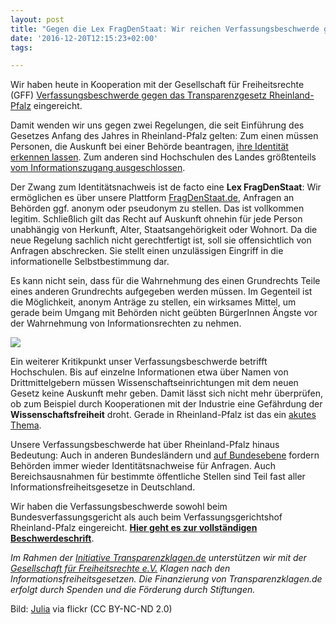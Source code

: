 ```yaml
---
layout: post
title: "Gegen die Lex FragDenStaat: Wir reichen Verfassungsbeschwerde gegen Transparenzgesetz Rheinland-Pfalz ein"
date: '2016-12-20T12:15:23+02:00'
tags: 

---
```


Wir haben heute in Kooperation mit der Gesellschaft für Freiheitsrechte (GFF) [Verfassungsbeschwerde gegen das Transparenzgesetz Rheinland-Pfalz]( https://transparenzklagen.de/verfassungsbeschwerde/) eingereicht.

Damit wenden wir uns gegen zwei Regelungen, die seit Einführung des Gesetzes Anfang des Jahres in Rheinland-Pfalz gelten: Zum einen müssen Personen, die Auskunft bei einer Behörde beantragen, [ihre Identität erkennen lassen](http://landesrecht.rlp.de/jportal/portal/t/t9x/page/bsrlpprod.psml?doc.hl=1&doc.id=jlr-TranspGRPrahmen&documentnumber=3&numberofresults=8&doctyp=Norm&showdoccase=1&doc.part=X&paramfromHL=true#jlr-TranspGRPpP11). Zum anderen sind Hochschulen des Landes größtenteils [vom Informationszugang ausgeschlossen](http://landesrecht.rlp.de/jportal/portal/t/t9x/page/bsrlpprod.psml?doc.hl=1&doc.id=jlr-TranspGRPrahmen&documentnumber=3&numberofresults=8&doctyp=Norm&showdoccase=1&doc.part=X&paramfromHL=true#jlr-TranspGRPpP16).

Der Zwang zum Identitätsnachweis ist de facto eine **Lex FragDenStaat**: Wir ermöglichen es über unsere Plattform [FragDenStaat.de](https://fragdenstaat.de/), Anfragen an Behörden ggf. anonym oder pseudonym zu stellen. Das ist vollkommen legitim. Schließlich gilt das Recht auf Auskunft ohnehin für jede Person unabhängig von Herkunft, Alter, Staatsangehörigkeit oder Wohnort. Da die neue Regelung sachlich nicht gerechtfertigt ist, soll sie offensichtlich von Anfragen abschrecken. Sie stellt einen unzulässigen Eingriff in die informationelle Selbstbestimmung dar. 

Es kann nicht sein, dass für die Wahrnehmung des einen Grundrechts Teile eines anderen Grundrechts aufgegeben werden müssen. Im Gegenteil ist die Möglichkeit, anonym Anträge zu stellen, ein wirksames Mittel, um gerade beim Umgang mit Behörden nicht geübten BürgerInnen Ängste vor der Wahrnehmung von Informationsrechten zu nehmen.

<img src="https://raw.githubusercontent.com/okfde/blog.fragdenstaat.de/gh-pages/_posts/2016/artikel5.jpg">

Ein weiterer Kritikpunkt unser Verfassungsbeschwerde betrifft Hochschulen. Bis auf einzelne Informationen etwa über Namen von Drittmittelgebern müssen Wissenschaftseinrichtungen mit dem neuen Gesetz keine Auskunft mehr geben. Damit lässt sich nicht mehr überprüfen, ob zum Beispiel durch Kooperationen mit der Industrie eine Gefährdung der **Wissenschaftsfreiheit** droht. Gerade in Rheinland-Pfalz ist das ein [akutes Thema](http://www.swr.de/landesschau-aktuell/rp/umstrittene-zusammenarbeit-mit-boehringer-ingelheim-uni-mainz-will-vertraege-mit-stiftung-aendern/-/id=1682/did=17725366/nid=1682/143nl69/).

Unsere Verfassungsbeschwerde hat über Rheinland-Pfalz hinaus Bedeutung: Auch in anderen Bundesländern und [auf Bundesebene](https://fragdenstaat.de/anfrage/ubersichtsliste-der-internen-weisungen-7/#nachricht-59167) fordern Behörden immer wieder Identitätsnachweise für Anfragen. Auch Bereichsausnahmen für bestimmte öffentliche Stellen sind Teil fast aller Informationsfreiheitsgesetze in Deutschland.

Wir haben die Verfassungsbeschwerde sowohl beim Bundesverfassungsgericht als auch beim Verfassungsgerichtshof Rheinland-Pfalz eingereicht. **[Hier geht es zur vollständigen Beschwerdeschrift](https://transparenzklagen.de/files/2016/12/verfassungsbeschwerde.pdf)**.

*Im Rahmen der [Initiative Transparenzklagen.de](https://transparenzklagen.de/) unterstützen wir mit der [Gesellschaft für Freiheitsrechte e.V.](https://freiheitsrechte.org/) Klagen nach den Informationsfreiheitsgesetzen. Die Finanzierung von Transparenzklagen.de erfolgt durch Spenden und die Förderung durch Stiftungen.*

Bild: <a href="https://www.flickr.com/photos/prinsessan_j/486245826/">Julia</a> via flickr (CC BY-NC-ND 2.0)
